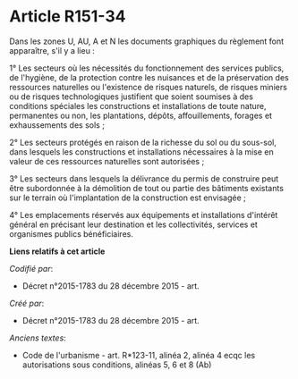 # Article R151-34

Dans les zones U, AU, A et N les documents graphiques du règlement font apparaître, s'il y a lieu :

1° Les secteurs où les nécessités du fonctionnement des services publics, de l'hygiène, de la protection contre les nuisances
et de la préservation des ressources naturelles ou l'existence de risques naturels, de risques miniers ou de risques
technologiques justifient que soient soumises à des conditions spéciales les constructions et installations de toute nature,
permanentes ou non, les plantations, dépôts, affouillements, forages et exhaussements des sols ;

2° Les secteurs protégés en raison de la richesse du sol ou du sous-sol, dans lesquels les constructions et installations
nécessaires à la mise en valeur de ces ressources naturelles sont autorisées ;

3° Les secteurs dans lesquels la délivrance du permis de construire peut être subordonnée à la démolition de tout ou partie
des bâtiments existants sur le terrain où l'implantation de la construction est envisagée ;

4° Les emplacements réservés aux équipements et installations d'intérêt général en précisant leur destination et les
collectivités, services et organismes publics bénéficiaires.

**Liens relatifs à cet article**

_Codifié par_:

  - Décret n°2015-1783 du 28 décembre 2015 - art.

_Créé par_:

  - Décret n°2015-1783 du 28 décembre 2015 - art.

_Anciens textes_:

  - Code de l'urbanisme - art. R*123-11, alinéa 2, alinéa 4 ecqc les autorisations sous conditions, alinéas 5, 6 et 8 (Ab)
